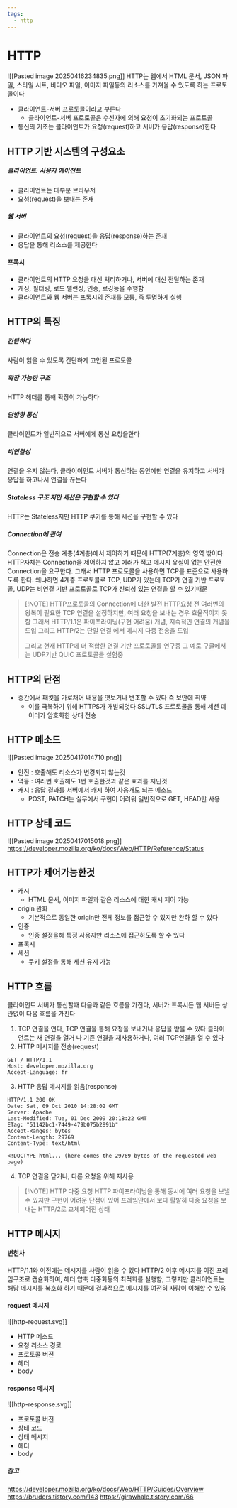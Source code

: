 ```yaml
---
tags:
  - http
---
```

# HTTP
![[Pasted image 20250416234835.png]]
HTTP는 웹에서 HTML 문서, JSON 파일, 스타일 시트, 비디오 파일, 이미지 파일등의 리소스를 가져올 수 있도록 하는 프로토콜이다
* 클라이언트-서버 프로토콜이라고 부른다
	* 클라이언트-서버 프로토콜은 수신자에 의해 요청이 초기화되는 프로토콜
* 통신의 기초는 클라이언트가 요청(request)하고 서버가 응답(response)한다
## HTTP 기반 시스템의 구성요소
##### 클라이언트: 사용자 에이전트
* 클라이언트는 대부분 브라우저
* 요청(request)을 보내는 존재
##### 웹 서버
* 클라이언트의 요청(request)을 응답(response)하는 존재
* 응답을 통해 리소스를 제공한다
#### 프록시
* 클라이언트의 HTTP 요청을 대신 처리하거나, 서버에 대신 전달하는 존재 
* 캐싱, 필터링, 로드 밸런싱, 인증, 로깅등을 수행함
* 클라이언트와 웹 서버는 프록시의 존재를 모름, 즉 투명하게 실행
## HTTP의 특징
##### 간단하다
사람이 읽을 수 있도록 간단하게 고안된 프로토콜
##### 확장 가능한 구조
HTTP 헤더를 통해 확장이 가능하다
##### 단방향 통신
클라이언트가 일반적으로 서버에게 통신 요청을한다
##### 비연결성
연결을 유지 않는다, 클라이이언트 서버가 통신하는 동안에만 연결을 유지하고 서버가 응답을 하고나서 연결을 끊는다
##### Stateless 구조 지만 세션은 구현할 수 있다
HTTP는 Stateless지만 HTTP 쿠키를 통해 세션을 구현할 수 있다
##### Connection에 관여
Connection은 전송 계층(4계층)에서 제어하기 때문에 HTTP(7계층)의 영역 밖이다 HTTP자체는 Connection을 제어하지 않고 에러가 적고 메시지 유실이 없는 안전한 Connection을 요구한다. 그래서 HTTP 프로토콜을 사용하면 TCP를 표준으로 사용하도록 한다. 왜냐하면 4계층 프로토콜로 TCP, UDP가 있는데 TCP가 연결 기반 프로토콜, UDP는 비연결 기반 프로토콜로 TCP가 신뢰성 있는 연결을 할 수 있기때문

> [!NOTE] HTTP프로토콜의 Connection에 대한 발전
> HTTP요청 전 여러번의 왕복이 필요한 TCP 연결을 설정하지만, 여러 요청을 보내는 경우 효율적이지 못함
> 그래서 HTTP/1.1은 파이프라이닝(구현 어려움) 개념, 지속적인 연결의 개념을 도입
> 그리고 HTTP/2는 단일 연결 에서 메시지 다중 전송을 도입
> 
> 그리고 현재 HTTP에 더 적합한 연결 기반 프로토콜를 연구중 그 예로 구글에서는 UDP기반 QUIC 프로토콜을 실험중
## HTTP의 단점
* 중간에서 패킷을 가로채어 내용을 엿보거나 변조할 수 있다 즉 보안에 취약
	* 이를 극복하기 위해 HTTPS가 개발되엇다 SSL/TLS 프로토콜을 통해 세션 데이터가 암호화한 상태 전송
## HTTP 메소드
![[Pasted image 20250417014710.png]]
* 안전 : 호출해도 리소스가 변경되지 않는것
* 멱등 : 여러번 호출해도 1번 호출한것과 같은 효과를 지닌것
* 캐시 : 응답 결과를 서버에서 캐시 하여 사용개도 되는 메소드
	* POST, PATCH는 실무에서 구현이 어려워 일반적으로 GET, HEAD만 사용
## HTTP 상태 코드
![[Pasted image 20250417015018.png]]
https://developer.mozilla.org/ko/docs/Web/HTTP/Reference/Status
## HTTP가 제어가능한것
* 캐시
	* HTML 문서, 이미지 파일과 같은 리소스에 대한 캐시 제어 가능
* origin 완화
	* 기본적으로 동일한 origin만 전체 정보를 접근할 수 있지만 완하 할 수 있다
* 인증
	* 인증 설정을해 특정 사용자만 리소스에 접근하도록 할 수 있다
* 프록시
* 세션
	* 쿠키 설정을 통해 세션 유지 가능
## HTTP 흐름
클라이언트 서버가 통신할때 다음과 같은 흐름을 가진다, 서버가 프록시든 웹 서버든 상관없이 다음 흐름을 가진다
1. TCP 연결을 연다, TCP 연결을 통해 요청을 보내거나 응답을 받을 수 있다 클라이언트는 새 연결을 열거 나 기존 연결을 재사용하거나, 여러 TCP연결을 열 수 있다
2. HTTP 메시지를 전송(request)
```http
GET / HTTP/1.1
Host: developer.mozilla.org
Accept-Language: fr
```
3. HTTP 응답 메시지를 읽음(response)
```http
HTTP/1.1 200 OK
Date: Sat, 09 Oct 2010 14:28:02 GMT
Server: Apache
Last-Modified: Tue, 01 Dec 2009 20:18:22 GMT
ETag: "51142bc1-7449-479b075b2891b"
Accept-Ranges: bytes
Content-Length: 29769
Content-Type: text/html

<!DOCTYPE html... (here comes the 29769 bytes of the requested web page)
```
4. TCP 연결을 닫거나, 다른 요청을 위해 재사용

> [!NOTE] HTTP 다중 요청
> HTTP 파이프라이닝을 통해 동시에 여러 요청을 보낼 수 있지만 구현이 어려운 단점이 있어 프레임안에서 보다 활발히 다중 요청을 보내는 HTTP/2로 교체되어진 상태

## HTTP 메시지
#### 변천사
HTTP/1.1와 이전에는 메시지를 사람이 읽을 수 있다
HTTP/2 이후 메시지를 이진 프레임구조로 캡슐화하여, 헤더 압축 다중화등의 최적화를 실행함, 그렇지만 클라이언트는 해당 메시지를 복호화 하기 때문에 결과적으로 메시지를 여전히 사람이 이해할 수 있음
#### request 메시지
![[http-request.svg]]
* HTTP 메소드
* 요청 리소스 경로
* 프로토콜 버전
* 헤더
* body
#### response 메시지
![[http-response.svg]]
* 프로토콜 버전
* 상태 코드
* 상태 메시지
* 헤더
* body

##### 참고
https://developer.mozilla.org/ko/docs/Web/HTTP/Guides/Overview
https://bruders.tistory.com/143
https://girawhale.tistory.com/66
